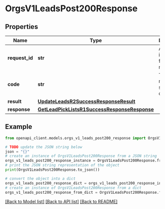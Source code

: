 # OrgsV1LeadsPost200Response


## Properties

Name | Type | Description | Notes
------------ | ------------- | ------------- | -------------
**request_id** | **str** | A unique identifier for the request. | 
**code** | **str** | The response status code. | 
**result** | [**UpdateLeadsR2SuccessResponseResult**](UpdateLeadsR2SuccessResponseResult.md) |  | 
**response** | [**GetLeadPickListsR1SuccessResponseResponse**](GetLeadPickListsR1SuccessResponseResponse.md) |  | 

## Example

```python
from openapi_client.models.orgs_v1_leads_post200_response import OrgsV1LeadsPost200Response

# TODO update the JSON string below
json = "{}"
# create an instance of OrgsV1LeadsPost200Response from a JSON string
orgs_v1_leads_post200_response_instance = OrgsV1LeadsPost200Response.from_json(json)
# print the JSON string representation of the object
print(OrgsV1LeadsPost200Response.to_json())

# convert the object into a dict
orgs_v1_leads_post200_response_dict = orgs_v1_leads_post200_response_instance.to_dict()
# create an instance of OrgsV1LeadsPost200Response from a dict
orgs_v1_leads_post200_response_from_dict = OrgsV1LeadsPost200Response.from_dict(orgs_v1_leads_post200_response_dict)
```
[[Back to Model list]](../README.md#documentation-for-models) [[Back to API list]](../README.md#documentation-for-api-endpoints) [[Back to README]](../README.md)


